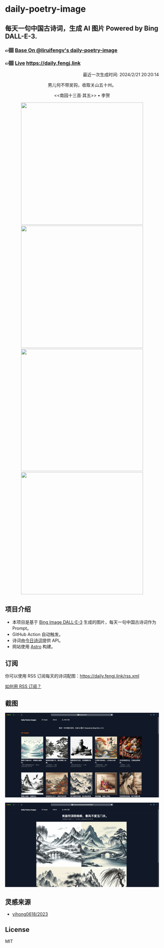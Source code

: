 
# daily-poetry-image

## 每天一句中国古诗词，生成 AI 图片 Powered by Bing DALL-E-3.

### 👉🏽 [Base On @liruifengv's daily-poetry-image](https://github.com/liruifengv/daily-poetry-image)

### 👉🏽 [Live](https://daily.fengj.link) https://daily.fengj.link

<p align="right">
  最近一次生成时间: 2024/2/21 20:20:14
</p>
<p align="center">
男儿何不带吴钩，收取关山五十州。
</p>
<p align="center">
<<南园十三首·其五>> • 李贺
</p>
<p align="center">
<img src="https://tse1.mm.bing.net/th/id/OIG3.PrEVMWb6e_iLQ0nUr3vm" height="400" width="400" />
<img src="https://tse3.mm.bing.net/th/id/OIG3.HoUzNv7ABu65DsWZDR2J" height="400" width="400" />
<img src="https://tse4.mm.bing.net/th/id/OIG3.CylVQFgll46mpbgn6e0h" height="400" width="400" />
<img src="https://tse4.mm.bing.net/th/id/OIG3..FfutWj8kQuRh14GKL1Z" height="400" width="400" />
</p>

## 项目介绍

-   本项目是基于 [Bing Image DALL-E-3](https://www.bing.com/images/create) 生成的图片，每天一句中国古诗词作为 Prompt。
-   GitHub Action 自动触发。
-   诗词由[今日诗词](https://www.jinrishici.com/)提供 API。
-   网站使用 [Astro](https://astro.build) 构建。

## 订阅

你可以使用 RSS 订阅每天的诗词配图：https://daily.fengj.link/rss.xml

[如何用 RSS 订阅？](https://zhuanlan.zhihu.com/p/55026716)

## 截图

![图片列表](./screenshots/Snipaste_2023-12-28_21-00-26.png)

![图片详情](./screenshots/Snipaste_2023-12-28_21-00-53.png)

## 灵感来源

-   [yihong0618/2023](https://github.com/yihong0618/2023)

## License

MIT
